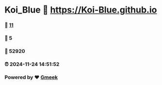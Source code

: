 # Koi_Blue :link: https://Koi-Blue.github.io 
### :page_facing_up: [11](https://Koi-Blue.github.io/tag.html) 
### :speech_balloon: 5 
### :hibiscus: 52920 
### :alarm_clock: 2024-11-24 14:51:52 
### Powered by :heart: [Gmeek](https://github.com/Meekdai/Gmeek)
